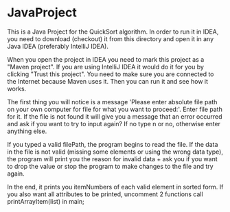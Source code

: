 # JavaProject

This is a Java Project for the QuickSort algorithm. 
In order to run it in IDEA, you need to download (checkout) 
it from this directory and open it in any Java IDEA (preferably IntelliJ IDEA).

When you open the project in IDEA you need to mark this project as 
a "Maven project". If you are using IntelliJ IDEA it would do it for 
you by clicking "Trust this project". You need to make sure you are 
connected to the Internet because Maven uses it. Then you can run it 
and see how it works.

The first thing you will notice is a message 'Please enter absolute 
file path on your own computer for file for what you want to proceed:'. 
Enter file path for it. If the file is not found it will give you 
a message that an error occurred and ask if you want to try to input again? 
If no type n or no, otherwise enter anything else.

If you typed a valid filePath, the program begins to read the file. 
If the data in the file is not valid (missing some elements or using 
the wrong data type), the program will print you the reason for 
invalid data + ask you if you want to drop the value or stop the program 
to make changes to the file and try again.

In the end, it prints you itemNumbers of each valid element in sorted form. 
If you also want all attributes to be printed, uncomment 2 functions call 
printArrayItem(list) in main;